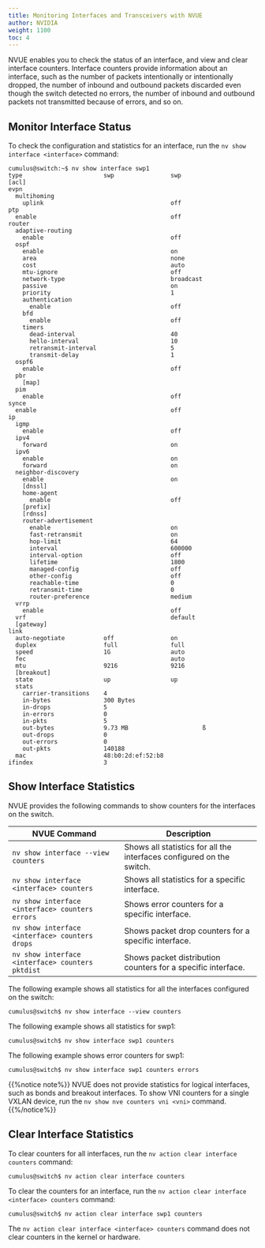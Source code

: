 ```yaml
---
title: Monitoring Interfaces and Transceivers with NVUE
author: NVIDIA
weight: 1100
toc: 4
---
```

NVUE enables you to check the status of an interface, and view and clear interface counters. Interface counters provide information about an interface, such as the number of packets intentionally or intentionally dropped, the number of inbound and outbound packets discarded even though the switch detected no errors, the number of inbound and outbound packets not transmitted because of errors, and so on.

## Monitor Interface Status

To check the configuration and statistics for an interface, run the `nv show interface <interface>` command:

```
cumulus@switch:~$ nv show interface swp1
type                       swp                swp      
[acl]                                                  
evpn                                                   
  multihoming                                          
    uplink                                    off      
ptp                                                    
  enable                                      off      
router                                                 
  adaptive-routing                                     
    enable                                    off      
  ospf                                                 
    enable                                    on       
    area                                      none     
    cost                                      auto     
    mtu-ignore                                off      
    network-type                              broadcast
    passive                                   on       
    priority                                  1        
    authentication                                     
      enable                                  off      
    bfd                                                
      enable                                  off      
    timers                                             
      dead-interval                           40       
      hello-interval                          10       
      retransmit-interval                     5        
      transmit-delay                          1        
  ospf6                                                
    enable                                    off      
  pbr                                                  
    [map]                                              
  pim                                                  
    enable                                    off      
synce                                                  
  enable                                      off      
ip                                                     
  igmp                                                 
    enable                                    off      
  ipv4                                                 
    forward                                   on       
  ipv6                                                 
    enable                                    on       
    forward                                   on       
  neighbor-discovery                                   
    enable                                    on       
    [dnssl]                                            
    home-agent                                         
      enable                                  off      
    [prefix]                                           
    [rdnss]                                            
    router-advertisement                               
      enable                                  on       
      fast-retransmit                         on       
      hop-limit                               64       
      interval                                600000   
      interval-option                         off      
      lifetime                                1800     
      managed-config                          off      
      other-config                            off      
      reachable-time                          0        
      retransmit-time                         0        
      router-preference                       medium   
  vrrp                                                 
    enable                                    off      
  vrf                                         default  
  [gateway]                                            
link                                                   
  auto-negotiate           off                on       
  duplex                   full               full     
  speed                    1G                 auto     
  fec                                         auto     
  mtu                      9216               9216     
  [breakout]                                           
  state                    up                 up       
  stats                                                
    carrier-transitions    4                           
    in-bytes               300 Bytes                   
    in-drops               5                           
    in-errors              0                           
    in-pkts                5                           
    out-bytes              9.73 MB                     ß
    out-drops              0                           
    out-errors             0                           
    out-pkts               140188                      
  mac                      48:b0:2d:ef:52:b8           
ifindex                    3
```

## Show Interface Statistics

NVUE provides the following commands to show counters for the interfaces on the switch.

| NVUE Command | Description |
| ----------- | ------------ |
| `nv show interface --view counters` |  Shows all statistics for all the interfaces configured on the switch.
| `nv show interface <interface> counters` | Shows all statistics for a specific interface.|
| `nv show interface <interface> counters errors`| Shows error counters for a specific interface. |
| `nv show interface <interface> counters drops` | Shows packet drop counters for a specific interface.|
| `nv show interface <interface> counters pktdist` | Shows packet distribution counters for a specific interface. |

The following example shows all statistics for all the interfaces configured on the switch:

```
cumulus@switch$ nv show interface --view counters
```

The following example shows all statistics for swp1:

```
cumulus@switch$ nv show interface swp1 counters
```

The following example shows error counters for swp1:

```
cumulus@switch$ nv show interface swp1 counters errors
```

{{%notice note%}}
NVUE does not provide statistics for logical interfaces, such as bonds and breakout interfaces. To show VNI counters for a single VXLAN device, run the `nv show nve counters vni <vni>` command.
{{%/notice%}}

## Clear Interface Statistics

To clear counters for all interfaces, run the `nv action clear interface counters` command:

```
cumulus@switch$ nv action clear interface counters
```

To clear the counters for an interface, run the `nv action clear interface <interface> counters` command:

```
cumulus@switch$ nv action clear interface swp1 counters
```

The `nv action clear interface <interface> counters` command does not clear counters in the kernel or hardware.
